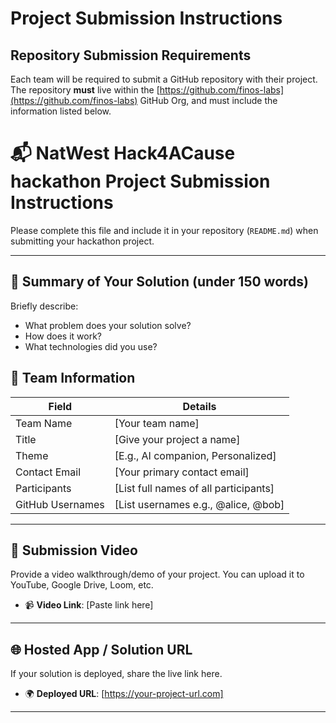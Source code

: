 # Project Submission Instructions

## Repository Submission Requirements

Each team will be required to submit a GitHub repository with their project. The repository **must** live within the [https://github.com/finos-labs](https://github.com/finos-labs) GitHub Org, and must include the information listed below.

# 📬 NatWest Hack4ACause hackathon Project Submission Instructions

Please complete this file and include it in your repository (`README.md`) when submitting your hackathon project.

---

## 📄 Summary of Your Solution (under 150 words)

Briefly describe:

- What problem does your solution solve?
- How does it work?
- What technologies did you use?

## 👥 Team Information

| Field            | Details                               |
| ---------------- | ------------------------------------- |
| Team Name        | [Your team name]                      |
| Title            | [Give your project a name]            |
| Theme            | [E.g., AI companion, Personalized]    |
| Contact Email    | [Your primary contact email]          |
| Participants     | [List full names of all participants] |
| GitHub Usernames | [List usernames e.g., @alice, @bob]   |

---

## 🎥 Submission Video

Provide a video walkthrough/demo of your project. You can upload it to YouTube, Google Drive, Loom, etc.

- 📹 **Video Link**: [Paste link here]

---

## 🌐 Hosted App / Solution URL

If your solution is deployed, share the live link here.

- 🌍 **Deployed URL**: [https://your-project-url.com]

---
